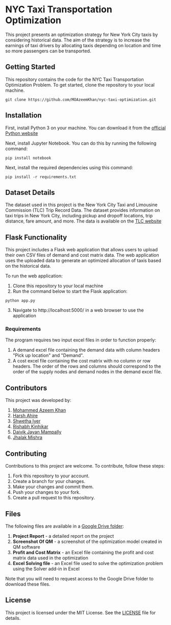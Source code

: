 # NYC Taxi Transportation Optimization

This project presents an optimization strategy for New York City taxis by considering historical data. The aim of the strategy is to increase the earnings of taxi drivers by allocating taxis depending on location and time so more passengers can be transported.

## Getting Started

This repository contains the code for the NYC Taxi Transportation Optimization Problem. To get started, clone the repository to your local machine.
```
git clone https://github.com/MOAzeemKhan/nyc-taxi-optimization.git
```
## Installation

First, install Python 3 on your machine. You can download it from the [official Python website](https://www.python.org/downloads/)

Next, install Jupyter Notebook. You can do this by running the following command:
```
pip install notebook
```
Next, install the required dependencies using this command:
```
pip install -r requirements.txt
```

## Dataset Details

The dataset used in this project is the New York City Taxi and Limousine Commission (TLC) Trip Record Data. The dataset provides information on taxi trips in New York City, including pickup and dropoff locations, trip distance, fare amount, and more. 
The data is available on the [TLC website](https://www.nyc.gov/site/tlc/about/tlc-trip-record-data.page)

## Flask Functionality

This project includes a Flask web application that allows users to upload their own CSV files of demand and cost matrix data. The web application uses the uploaded data to generate an optimized allocation of taxis based on the historical data.

To run the web application:
1) Clone this repository to your local machine
2) Run the command below to start the Flask application:
 ```
 python app.py
 ```
3) Navigate to http://localhost:5000/ in a web browser to use the application

### Requirements
The program requires two input excel files in order to function properly:

1) A demand excel file containing the demand data with column headers "Pick up location" and "Demand".
2) A cost excel file containing the cost matrix with no column or row headers. The order of the rows and columns should correspond to the order of the supply nodes and demand nodes in the demand excel file.

## Contributors

This project was developed by:
1) [Mohammed Azeem Khan](https://www.linkedin.com/in/mohammed-azeem-khan/) 
2) [Harsh Ahire](https://www.linkedin.com/in/harsh-ahire-ba821122b/)
3) [Shwetha Iyer](https://www.linkedin.com/in/s-shwetha-iyer-5aa5791aa/)
4) [Rishabh Kinhikar](https://www.linkedin.com/in/rishabh-kinhikar-61130113a/)
5) [Daivik Jayan Mampally](https://www.linkedin.com/in/daivik-jayan-65ba57224/)
6) [Jhalak Mishra](https://www.linkedin.com/in/jhalak-mishra-94594525a/)

## Contributing

Contributions to this project are welcome. To contribute, follow these steps:
1) Fork this repository to your account.
2) Create a branch for your changes.
3) Make your changes and commit them.
4) Push your changes to your fork.
5) Create a pull request to this repository.

## Files

The following files are available in a [Google Drive folder](https://drive.google.com/drive/folders/1tlOaI-7mzUxnzjBS_ftPhVkUDGYqoUK9?usp=sharing):

1) **Project Report** - a detailed report on the project
2) **Screenshot Of QM** - a screenshot of the optimization model created in QM software
3) **Profit and Cost Matrix** - an Excel file containing the profit and cost matrix data used in the optimization
4) **Excel Solving file** - an Excel file used to solve the optimization problem using the Solver add-in in Excel

Note that you will need to request access to the Google Drive folder to download these files.

## License

This project is licensed under the MIT License. See the [LICENSE](https://github.com/MOAzeemKhan/nyc-taxi-optimization/blob/main/License) file for details.
